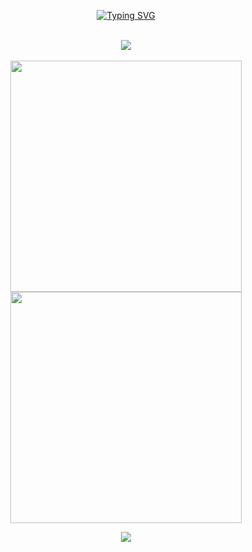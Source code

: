 
<p align="center">
<a href="https://git.io/typing-svg"><img src="https://readme-typing-svg.demolab.com?font=Fira+Code&pause=1000&color=3566E6&width=435&lines=%F0%9F%91%8B+Hi+there!+I'm+Lahiru+Udawththa;%F0%9F%8C%9F+I+love+building+software+that+solves+real-world+problems.;%F0%9F%92%A1+I'm+constantly+learning+and+exploring+new+technologies.;%F0%9F%9A%80+Let's+connect+and+collaborate+on+some+exciting+projects!;%F0%9F%93%AB+Reach+out+to+me+to+discuss+anything+tech-related!" alt="Typing SVG" />
</a>
</p>
<br>

<div align="center">
  <img src="https://activity-graph.herokuapp.com/graph?username=lahiruroot&theme=dracula&bg_color=00000000&color=878787&line=4c8ed9&point=00000000&area=true&hide_border=true"><br><br>
  <img width="370px" src="https://github-readme-stats.vercel.app/api?username=lahiruroot&custom_title=Lahiru's+Github+Stats&show_icons=true&hide_border=true&count_private=true&bg_color=00000000&title_color=58a6fe&text_color=878787&icon_color=58a6fe&cache_seconds=1800" />
  <img width="370px" src="https://github-readme-streak-stats.herokuapp.com/?user=lahiruroot&background=00000000&hide_border=true&stroke=878787&ring=4c8ed9&fire=4c8ed9&currStreakNum=878787&sideNums=878787&currStreakLabel=878787&sideLabels=878787&dates=878787" />
</div>

<p align="center">
  <a href="https://skillicons.dev">
    <img src="https://skillicons.dev/icons?i=react,vite,vue,angular,flutter,dart,kotlin,materialui,css,sass,tailwind,javascript,nodejs,typescript,python,mysql,mongodb,firebase,gcp,docker,kubernetes,azure,aws,cloudflare,netlify,heroku,postman,appwrite,atom,rust" />
  </a>
</p>
